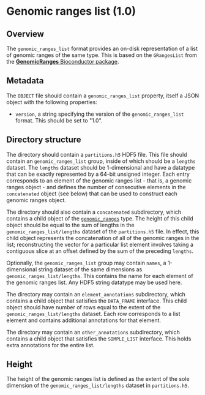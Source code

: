 

# Genomic ranges list (1.0)

## Overview

The `genomic_ranges_list` format provides an on-disk representation of a list of genomic ranges of the same type.
This is based on the `GRangesList` from the [**GenomicRanges** Bioconductor package](https://bioconductor.org/packages/GenomicRanges).

## Metadata

The `OBJECT` file should contain a `genomic_ranges_list` property, itself a JSON object with the following properties:

- `version`, a string specifying the version of the `genomic_ranges_list` format.
  This should be set to "1.0".

## Directory structure

The directory should contain a `partitions.h5` HDF5 file.
This file should contain an `genomic_ranges_list` group, inside of which should be a `lengths` dataset.
The `lengths` dataset should be 1-dimensional and have a datatype that can be exactly represented by a 64-bit unsigned integer.
Each entry corresponds to an element of the genomic ranges list - that is, a genomic ranges object -
and defines the number of consecutive elements in the `concatenated` object (see below) that can be used to construct each genomic ranges object.

The directory should also contain a `concatenated` subdirectory, which contains a child object of the [`genomic_ranges`](../genomic_ranges) type.
The height of this child object should be equal to the sum of lengths in the `genomic_ranges_list/lengths` dataset of the `partitions.h5` file.
In effect, this child object represents the concatenation of all of the genomic ranges in the list;
reconstructing the vector for a particular list element involves taking a contiguous slice at an offset defined by the sum of the preceding `lengths`.

Optionally, the `genomic_ranges_list` group may contain `names`, a 1-dimensional string dataset of the same dimensions as `genomic_ranges_list/lengths`.
This contains the name for each element of the genomic ranges list.
Any HDF5 string datatype may be used here.

The directory may contain an `element_annotations` subdirectory, which contains a child object that satisfies the `DATA_FRAME` interface.
This child object should have number of rows equal to the extent of the `genomic_ranges_list/lengths` dataset.
Each row corresponds to a list element and contains additional annotations for that element.

The directory may contain an `other_annotations` subdirectory, which contains a child object that satisfies the `SIMPLE_LIST` interface.
This holds extra annotations for the entire list.

## Height

The height of the genomic ranges list is defined as the extent of the sole dimension of the `genomic_ranges_list/lengths` dataset in `partitions.h5`.
